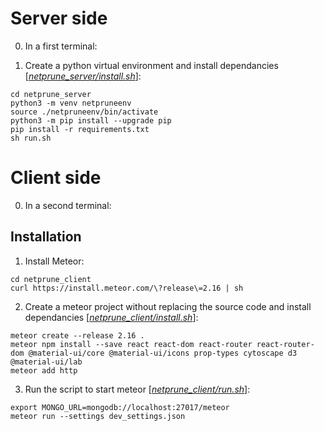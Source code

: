 # Server side

0. In a first terminal: 

1. Create a python virtual environment and install dependancies [_[netprune_server/install.sh](netprune_server/install.sh)_]: 

```
cd netprune_server
python3 -m venv netpruneenv
source ./netpruneenv/bin/activate
python3 -m pip install --upgrade pip
pip install -r requirements.txt
sh run.sh
```

# Client side

0. In a second terminal:  

## Installation


1. Install Meteor: 

```
cd netprune_client
curl https://install.meteor.com/\?release\=2.16 | sh
```

2. Create a meteor project without replacing the source code and install dependancies [_[netprune_client/install.sh](netprune_client/install.sh)_]: 

```
meteor create --release 2.16 .
meteor npm install --save react react-dom react-router react-router-dom @material-ui/core @material-ui/icons prop-types cytoscape d3 @material-ui/lab
meteor add http
```

3. Run the script to start meteor [_[netprune_client/run.sh](netprune_client/run.sh)_]: 

```
export MONGO_URL=mongodb://localhost:27017/meteor
meteor run --settings dev_settings.json
```
